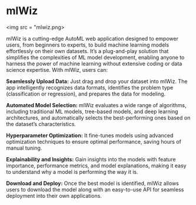 # mlWiz

<img src = "mlwiz.png></img>

mlWiz is a cutting-edge AutoML web application designed to empower users, from beginners to experts, to build machine learning models effortlessly on their own datasets. It’s a plug-and-play solution that simplifies the complexities of ML model development, enabling anyone to harness the power of machine learning without extensive coding or data science expertise. With mlWiz, users can:

**Seamlessly Upload Data:** Just drag and drop your dataset into mlWiz. The app intelligently recognizes data formats, identifies the problem type (classification or regression), and prepares the data for modeling.

**Automated Model Selection:** mlWiz evaluates a wide range of algorithms, including traditional ML models, tree-based models, and deep learning architectures, and automatically selects the best-performing ones based on the dataset’s characteristics.

**Hyperparameter Optimization:** It fine-tunes models using advanced optimization techniques to ensure optimal performance, saving hours of manual tuning.

**Explainability and Insights:** Gain insights into the models with feature importance, performance metrics, and model explanations, making it easy to understand why a model is performing the way it is.

**Download and Deploy:** Once the best model is identified, mlWiz allows users to download the model along with an easy-to-use API for seamless deployment into their own applications.
